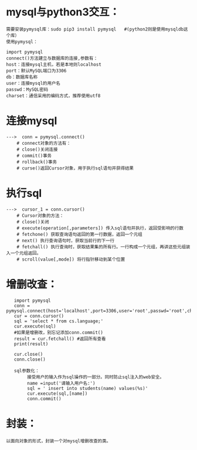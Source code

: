 # mysql与python3交互：
    需要安装pymysql库：sudo pip3 install pymysql   #(python2则是使用mysqldb这个库）
    使用pymysql：
    
    import pymysql        
    connect()方法建立与数据库的连接,参数有：
    host：连接mysql主机，若是本地则localhost
    port：默认MySQL端口为3306
    db：数据库名称
    user：连接mysql的用户名
    passwd：MySQL密码
    charset：通信采用的编码方式，推荐使用utf8
# 连接mysql        
    --->  conn = pymysql.connect()       
        # connect对象的方法有：
        # close()关闭连接
        # commit()事务
        # rollback()事务
        # curse()返回Cursor对象，用于执行sql语句并获得结果
# 执行sql        
    --->  cursor_1 = conn.cursor()
        # Cursor对象的方法：
        # close()关闭
        # execute(operation[,parameters]) 传入sql语句并执行，返回受影响的行数
        # fetchone() 获取查询语句返回的第一行数据，返回一个元组
        # next() 执行查询语句时，获取当前行的下一行
        # fetchall() 执行查询时，获取结果集的所有行。一行构成一个元组，再讲这些元组装入一个元组返回。
        # scroll(value[,mode]) 将行指针移动到某个位置
        
# 增删改查：    
       import pymysql
       conn = pymysql.connect(host='localhost',port=3306,user='root',passwd='root',charset='utf8')
       cur = conn.cursor()
       sql = 'select * from cs.language;'
       cur.execute(sql)
       #如果是增删改，别忘记添加conn.commit()
       result = cur.fetchall() #返回所有查看
       print(result)
       
       cur.close()
       conn.close()
            
       sql参数化：
            接受用户的输入作为sql操作的一部分。同时防止sql注入的web安全。
            name =input('请输入用户名:')
            sql = ' insert into students(name) values(%s)'
            cur.execute(sql,[name])
            conn.commit()
    
# 封装：
    以面向对象的形式，封装一个对mysql增删改查的类。
                
        
        
        
        
        
        
        
        
        
        
        
        
        
        
        
        
        
        
        
        
        
        
        
        
        
        
        
        
